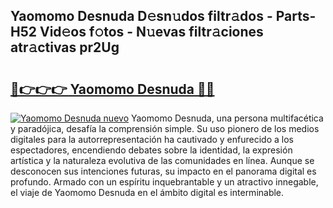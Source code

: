 ## Yaomomo Desnuda D𝚎sn𝚞dos filtr𝚊dos - Parts-H52 Vid𝚎os f𝚘tos - N𝚞evas filtr𝚊ciones atr𝚊ctivas pr2Ug

# <h2><a href="http://mb2kspj.tromn.icu/?c=Yaomomo+Desnuda">🔗👉👉👉 Yaomomo Desnuda 🔗🔗</a></h2>

[![Yaomomo Desnuda nuevo](https://i.imgur.com/pEAQMta.gif)](http://mb2kspj.tromn.icu/?c=Yaomomo+Desnuda)
Yaomomo Desnuda, una persona multifacética y paradójica, desafía la comprensión simple. Su uso pionero de los medios digitales para la autorrepresentación ha cautivado y enfurecido a los espectadores, encendiendo debates sobre la identidad, la expresión artística y la naturaleza evolutiva de las comunidades en línea. Aunque se desconocen sus intenciones futuras, su impacto en el panorama digital es profundo. Armado con un espíritu inquebrantable y un atractivo innegable, el viaje de Yaomomo Desnuda en el ámbito digital es interminable.
